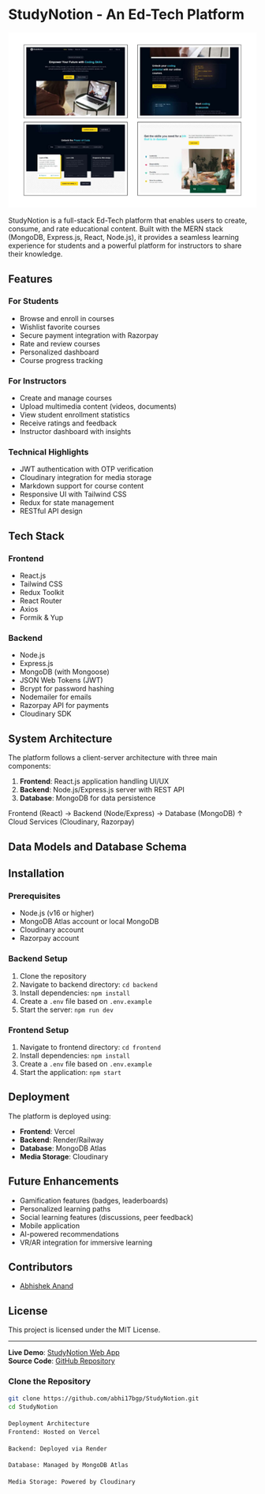 # StudyNotion - An Ed-Tech Platform
![StudyNotion Screenshot](https://github.com/abhi17bgp/StudyNotion/blob/main/src/assets/screencapture-studynotion-frontend-abhi17bgps-projects-vercel-app-2025-06-13-19_01_48%20-%20converted_page-0001_page-0001.jpg)

StudyNotion is a full-stack Ed-Tech platform that enables users to create, consume, and rate educational content. Built with the MERN stack (MongoDB, Express.js, React, Node.js), it provides a seamless learning experience for students and a powerful platform for instructors to share their knowledge.

## Features

### For Students
- Browse and enroll in courses
- Wishlist favorite courses
- Secure payment integration with Razorpay
- Rate and review courses
- Personalized dashboard
- Course progress tracking

### For Instructors
- Create and manage courses
- Upload multimedia content (videos, documents)
- View student enrollment statistics
- Receive ratings and feedback
- Instructor dashboard with insights

### Technical Highlights
- JWT authentication with OTP verification
- Cloudinary integration for media storage
- Markdown support for course content
- Responsive UI with Tailwind CSS
- Redux for state management
- RESTful API design

## Tech Stack

### Frontend
- React.js
- Tailwind CSS
- Redux Toolkit
- React Router
- Axios
- Formik & Yup

### Backend
- Node.js
- Express.js
- MongoDB (with Mongoose)
- JSON Web Tokens (JWT)
- Bcrypt for password hashing
- Nodemailer for emails
- Razorpay API for payments
- Cloudinary SDK

## System Architecture

The platform follows a client-server architecture with three main components:

1. **Frontend**: React.js application handling UI/UX
2. **Backend**: Node.js/Express.js server with REST API
3. **Database**: MongoDB for data persistence

   
Frontend (React) → Backend (Node/Express) → Database (MongoDB)
↑
Cloud Services (Cloudinary, Razorpay)

## Data Models and Database Schema



## Installation

### Prerequisites
- Node.js (v16 or higher)
- MongoDB Atlas account or local MongoDB
- Cloudinary account
- Razorpay account

### Backend Setup
1. Clone the repository
2. Navigate to backend directory: `cd backend`
3. Install dependencies: `npm install`
4. Create a `.env` file based on `.env.example`
5. Start the server: `npm run dev`

### Frontend Setup
1. Navigate to frontend directory: `cd frontend`
2. Install dependencies: `npm install`
3. Create a `.env` file based on `.env.example`
4. Start the application: `npm start`

## Deployment

The platform is deployed using:
- **Frontend**: Vercel
- **Backend**: Render/Railway
- **Database**: MongoDB Atlas
- **Media Storage**: Cloudinary

## Future Enhancements
- Gamification features (badges, leaderboards)
- Personalized learning paths
- Social learning features (discussions, peer feedback)
- Mobile application
- AI-powered recommendations
- VR/AR integration for immersive learning

## Contributors

- [Abhishek Anand](https://github.com/abhi17bgp)

## License

This project is licensed under the MIT License.

---

**Live Demo**: [StudyNotion Web App](https://studynotion-frontend-abhi17bgps-projects.vercel.app/)  
**Source Code**: [GitHub Repository](https://github.com/abhi17bgp/StudyNotion)




### Clone the Repository
```bash
git clone https://github.com/abhi17bgp/StudyNotion.git
cd StudyNotion

Deployment Architecture
Frontend: Hosted on Vercel

Backend: Deployed via Render

Database: Managed by MongoDB Atlas

Media Storage: Powered by Cloudinary

